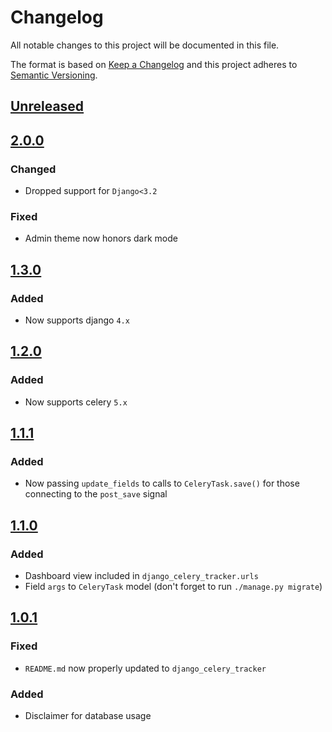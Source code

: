 # Changelog
All notable changes to this project will be documented in this file.

The format is based on [Keep a Changelog](http://keepachangelog.com/en/1.0.0/)
and this project adheres to [Semantic Versioning](http://semver.org/spec/v2.0.0.html).

## [Unreleased]

## [2.0.0]

### Changed
- Dropped support for `Django<3.2`

### Fixed
- Admin theme now honors dark mode

## [1.3.0]

### Added
- Now supports django `4.x`

## [1.2.0]

### Added
- Now supports celery `5.x`

## [1.1.1]

### Added
- Now passing `update_fields` to calls to `CeleryTask.save()` for those connecting to the `post_save` signal

## [1.1.0]

### Added
- Dashboard view included in `django_celery_tracker.urls`
- Field `args` to `CeleryTask` model (don't forget to run `./manage.py migrate`)

## [1.0.1]

### Fixed
- `README.md` now properly updated to `django_celery_tracker`

### Added
- Disclaimer for database usage

[Unreleased]: https://github.com/chris-allen/django-celery-tracker/compare/v2.0.0...HEAD
[2.0.0]: https://github.com/chris-allen/django-celery-tracker/compare/v1.3.0...v2.0.0
[1.3.0]: https://github.com/chris-allen/django-celery-tracker/compare/v1.2.0...v1.3.0
[1.2.0]: https://github.com/chris-allen/django-celery-tracker/compare/v1.1.1...v1.2.0
[1.1.1]: https://github.com/chris-allen/django-celery-tracker/compare/v1.1.0...v1.1.1
[1.1.0]: https://github.com/chris-allen/django-celery-tracker/compare/v1.0.1...v1.1.0
[1.0.1]: https://github.com/chris-allen/django-celery-tracker/compare/v1.0.0...v1.0.1
